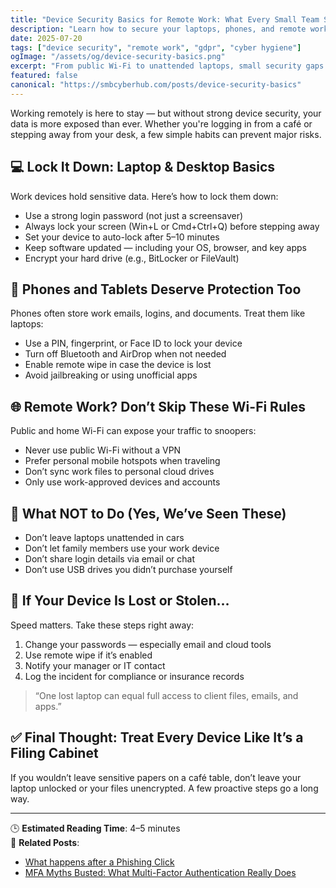 ```yaml
---
title: "Device Security Basics for Remote Work: What Every Small Team Should Know"
description: "Learn how to secure your laptops, phones, and remote work habits with these practical, GDPR-aligned tips tailored for small business teams."
date: 2025-07-20
tags: ["device security", "remote work", "gdpr", "cyber hygiene"]
ogImage: "/assets/og/device-security-basics.png"
excerpt: "From public Wi-Fi to unattended laptops, small security gaps can lead to big breaches. Here’s how to keep your work devices and data safe wherever you are."
featured: false
canonical: "https://smbcyberhub.com/posts/device-security-basics"
---
```


Working remotely is here to stay — but without strong device security, your data is more exposed than ever. Whether you're logging in from a café or stepping away from your desk, a few simple habits can prevent major risks.

## 💻 Lock It Down: Laptop & Desktop Basics

Work devices hold sensitive data. Here’s how to lock them down:

- Use a strong login password (not just a screensaver)
- Always lock your screen (Win+L or Cmd+Ctrl+Q) before stepping away
- Set your device to auto-lock after 5–10 minutes
- Keep software updated — including your OS, browser, and key apps
- Encrypt your hard drive (e.g., BitLocker or FileVault)

## 📱 Phones and Tablets Deserve Protection Too

Phones often store work emails, logins, and documents. Treat them like laptops:

- Use a PIN, fingerprint, or Face ID to lock your device
- Turn off Bluetooth and AirDrop when not needed
- Enable remote wipe in case the device is lost
- Avoid jailbreaking or using unofficial apps

## 🌐 Remote Work? Don’t Skip These Wi-Fi Rules

Public and home Wi-Fi can expose your traffic to snoopers:

- Never use public Wi-Fi without a VPN
- Prefer personal mobile hotspots when traveling
- Don’t sync work files to personal cloud drives
- Only use work-approved devices and accounts

## 🚫 What NOT to Do (Yes, We’ve Seen These)

- Don’t leave laptops unattended in cars
- Don’t let family members use your work device
- Don’t share login details via email or chat
- Don’t use USB drives you didn’t purchase yourself

## 🧳 If Your Device Is Lost or Stolen…

Speed matters. Take these steps right away:

1. Change your passwords — especially email and cloud tools  
2. Use remote wipe if it’s enabled  
3. Notify your manager or IT contact  
4. Log the incident for compliance or insurance records

> “One lost laptop can equal full access to client files, emails, and apps.”

## ✅ Final Thought: Treat Every Device Like It’s a Filing Cabinet

If you wouldn’t leave sensitive papers on a café table, don’t leave your laptop unlocked or your files unencrypted. A few proactive steps go a long way.

---

🕒 **Estimated Reading Time**: 4–5 minutes  
📎 **Related Posts**:
- [What happens after a Phishing Click](/posts/what-happens-after-a-phishing-click-and-what-you-should-do)
- [MFA Myths Busted: What Multi-Factor Authentication Really Does](/posts/mfa-myths-busted-what-multi-factor-authentication-really-does)

